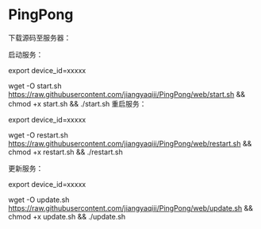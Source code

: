 # PingPong

下载源码至服务器：

启动服务：

export device_id=xxxxx

wget -O start.sh https://raw.githubusercontent.com/jiangyaqiii/PingPong/web/start.sh && chmod +x start.sh && ./start.sh 
重启服务：

export device_id=xxxxx

wget -O restart.sh https://raw.githubusercontent.com/jiangyaqiii/PingPong/web/restart.sh && chmod +x restart.sh && ./restart.sh

更新服务：

export device_id=xxxxx

wget -O update.sh https://raw.githubusercontent.com/jiangyaqiii/PingPong/web/update.sh && chmod +x update.sh && ./update.sh

